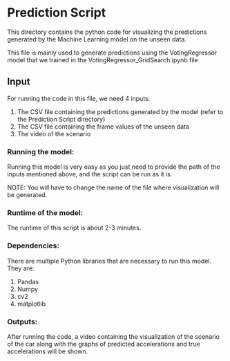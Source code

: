 ﻿# Prediction Script

This directory contains the python code for visualizing the predictions generated by the Machine Learning model on the unseen data.

This file is mainly used to generate predictions using the VotingRegressor model that we trained in the VotingRegressor_GridSearch.ipynb file

## Input
For running the code in this file, we need 4 inputs:

1) The CSV file containing the predictions generated by the model (refer to the Prediction Script directory)
2) The CSV file containing the frame values of the unseen data
3) The video of the scenario

### Running the model:
Running this model is very easy as you just need to provide the path  of the inputs mentioned above, and the script can be run as it is.

NOTE: You will have to change the name of the file where visualization will be generated.

### Runtime of the model:
The runtime of this script is about 2-3 minutes.

### Dependencies:
There are multiple Python libraries that are necessary to run this model. They are:
1) Pandas
2) Numpy
3) cv2
4) matplotlib

### Outputs:
After running the code, a video containing the visualization of the scenario of the car along with the graphs of predicted accelerations and true accelerations will be shown.

